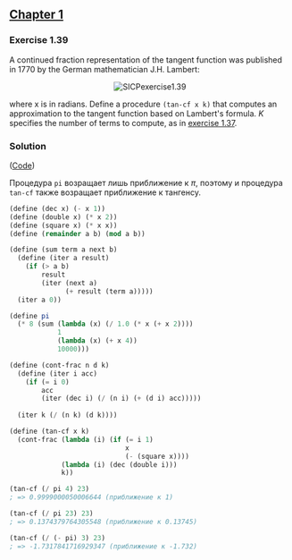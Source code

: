 ## [Chapter 1](../index.md#1-Building-Abstractions-with-Procedures)

### Exercise 1.39

A continued fraction representation of the tangent function was published in 1770 by the German mathematician J.H. Lambert:

<p align="center">
  <img src="https://i.ibb.co/yF7HL0t/SICPexercise1-39.png" alt="SICPexercise1.39" title="SICPexercise1.39">
</p>

where x is in radians. Define a procedure `(tan-cf x k)` that computes an approximation to the tangent function based on Lambert's formula. _K_ specifies the number of terms to compute, as in [exercise 1.37](./Exercise%201.37.md).

### Solution

([Code](../../src/Chapter%201/Exercise%201.39.scm))

Процедура `pi` возращает лишь приближение к _π_, поэтому и процедура `tan-cf` также возращает приближение к тангенсу.

```scheme
(define (dec x) (- x 1))
(define (double x) (* x 2))
(define (square x) (* x x))
(define (remainder a b) (mod a b))

(define (sum term a next b)
  (define (iter a result)
    (if (> a b)
        result
        (iter (next a)
              (+ result (term a)))))
  (iter a 0))

(define pi
  (* 8 (sum (lambda (x) (/ 1.0 (* x (+ x 2))))
            1
            (lambda (x) (+ x 4))
            10000)))

(define (cont-frac n d k)
  (define (iter i acc)
    (if (= i 0)
        acc
        (iter (dec i) (/ (n i) (+ (d i) acc)))))
  
  (iter k (/ (n k) (d k))))

(define (tan-cf x k)
  (cont-frac (lambda (i) (if (= i 1)
                             x
                             (- (square x))))
             (lambda (i) (dec (double i)))
             k))

(tan-cf (/ pi 4) 23)
; => 0.9999000050006644 (приближение к 1)

(tan-cf (/ pi 23) 23)
; => 0.1374379764305548 (приближение к 0.13745)

(tan-cf (/ (- pi) 3) 23)
; => -1.7317841716929347 (приближение к -1.732)
```

